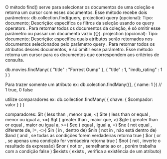 O método find() serve para selecionar os documentos de uma coleção e retorna um cursor com esses documentos.
Esse método recebe dois parâmetros:
db.collection.find(query, projection)
query (opcional):
Tipo: documento;
Descrição: especifica os filtros da seleção usando os query operators . Para retornar todos os documentos da coleção, é só omitir esse parâmetro ou passar um documento vazio ({}).
projection (opcional):
Tipo: documento;
Descrição: especifica quais atributos serão retornados nos documentos selecionados pelo parâmetro query . Para retornar todos os atributos desses documentos, é só omitir esse parâmetro.
Esse método retorna um cursor para os documentos que correspondem aos critérios de consulta.

db.movies.findMany(
    { "title" : "Forrest Gump" },
    { "title" : 1, "imdb_rating" : 1 }
)

Para trazer somente um atributo ex:
db.colection.findMany({}, { name: 1 }) // 1 true, 0 false

utilize comparadores ex: 
db.collection.findMany( { chave: { $compador: valor } } )

comparadores: 
$lt ( less than , menor que, <)
$lte ( less than or equal , menor ou igual a, <=)
$gt ( greater than , maior que, >)
$gte ( greater than or equal , maior ou igual a, >=)
$eq ( equal , igual a, =)
$ne ( not equal , diferente de, !=, <>)
$in ( in , dentro de)
$nin ( not in , não está dentro de)
$and ( and , se todas as condições forem verdadeiras retorna true )
$or ( or , se apenas uma condição for verdadeira retorna true )
$not ( not , inverte o resultado da expressão)
$nor ( not or , semelhante ao or , porém trabalha com a condição false )
$exists ( exists , verifica a existência de um atributo)
